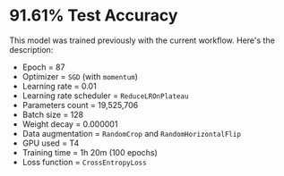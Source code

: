 # 91.61% Test Accuracy

This model was trained previously with the current workflow.
Here's the description:
- Epoch                   = 87
- Optimizer               = `SGD` (with `momentum`)
- Learning rate           = 0.01
- Learning rate scheduler = `ReduceLROnPlateau`
- Parameters count        = 19,525,706
- Batch size              = 128
- Weight decay            = 0.000001
- Data augmentation       = `RandomCrop` and `RandomHorizontalFlip`
- GPU used                = T4
- Training time           = 1h 20m (100 epochs)
- Loss function           = `CrossEntropyLoss`
